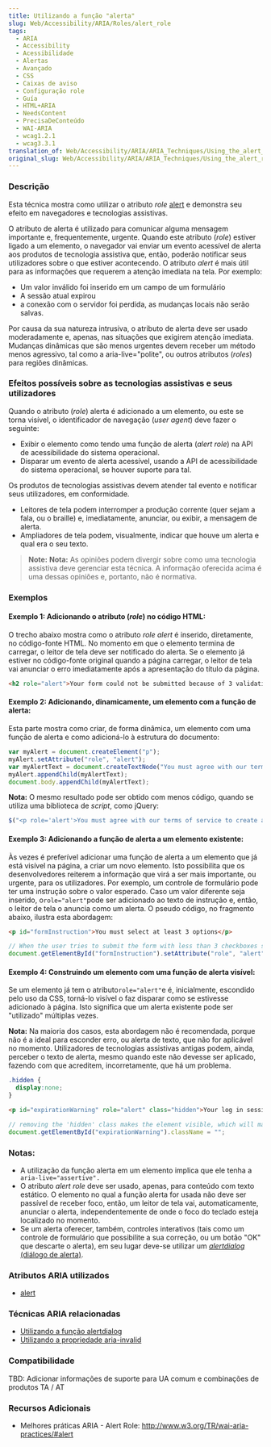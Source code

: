 ```yaml
---
title: Utilizando a função "alerta"
slug: Web/Accessibility/ARIA/Roles/alert_role
tags:
  - ARIA
  - Accessibility
  - Acessibilidade
  - Alertas
  - Avançado
  - CSS
  - Caixas de aviso
  - Configuração role
  - Guía
  - HTML+ARIA
  - NeedsContent
  - PrecisaDeConteúdo
  - WAI-ARIA
  - wcag1.2.1
  - wcag3.3.1
translation_of: Web/Accessibility/ARIA/ARIA_Techniques/Using_the_alert_role
original_slug: Web/Accessibility/ARIA/ARIA_Techniques/Using_the_alert_role
---
```

### Descrição

Esta técnica mostra como utilizar o atributo _role_ [alert](http://www.w3.org/TR/wai-aria/roles#alert) e demonstra seu efeito em navegadores e tecnologias assistivas.

O atributo de alerta é utilizado para comunicar alguma mensagem importante e, frequentemente, urgente. Quando este atributo (_role_) estiver ligado a um elemento, o navegador vai enviar um evento acessível de alerta aos produtos de tecnologia assistiva que, então, poderão notificar seus utilizadores sobre o que estiver acontecendo. O atributo _alert_ é mais útil para as informações que requerem a atenção imediata na tela. Por exemplo:

- Um valor inválido foi inserido em um campo de um formulário
- A sessão atual expirou
- a conexão com o servidor foi perdida, as mudanças locais não serão salvas.

Por causa da sua natureza intrusiva, o atributo de alerta deve ser usado moderadamente e, apenas, nas situações que exigirem atenção imediata. Mudanças dinâmicas que são menos urgentes devem receber um método menos agressivo, tal como a aria-live="polite", ou outros atributos (_roles_) para regiões dinâmicas.

### Efeitos possíveis sobre as tecnologias assistivas e seus utilizadores

Quando o atributo (_role_) alerta é adicionado a um elemento, ou este se torna visível, o identificador de navegação (_user agent_) deve fazer o seguinte:

- Exibir o elemento como tendo uma função de alerta (_alert role_) na API de acessibilidade do sistema operacional.
- Disparar um evento de alerta acessível, usando a API de acessibilidade do sistema operacional, se houver suporte para tal.

Os produtos de tecnologias assistivas devem atender tal evento e notificar seus utilizadores, em conformidade.

- Leitores de tela podem interromper a produção corrente (quer sejam a fala, ou o braille) e, imediatamente, anunciar, ou exibir, a mensagem de alerta.
- Ampliadores de tela podem, visualmente, indicar que houve um alerta e qual era o seu texto.

> **Note:** **Nota:** As opiniões podem divergir sobre como uma tecnologia assistiva deve gerenciar esta técnica. A informação oferecida acima é uma dessas opiniões e, portanto, não é normativa.

### Exemplos

#### Exemplo 1: Adicionando o atributo (_role_) no código HTML:

O trecho abaixo mostra como o atributo _role alert_ é inserido, diretamente, no código-fonte HTML. No momento em que o elemento termina de carregar, o leitor de tela deve ser notificado do alerta. Se o elemento já estiver no código-fonte original quando a página carregar, o leitor de tela vai anunciar o erro imediatamente após a apresentação do título da página.

```html
<h2 role="alert">Your form could not be submitted because of 3 validation errors.(Seu formulário não pode ser submetido devido a 3 erros de validação)</h2>
```

#### Exemplo 2: Adicionando, dinamicamente, um elemento com a função de alerta:

Esta parte mostra como criar, de forma dinâmica, um elemento com uma função de alerta e como adicioná-lo à estrutura do documento:

```js
var myAlert = document.createElement("p");
myAlert.setAttribute("role", "alert");
var myAlertText = document.createTextNode("You must agree with our terms of service to create an account.(Você deve concordar com os nossos termos de serviço, a fim de criar uma conta)");
myAlert.appendChild(myAlertText);
document.body.appendChild(myAlertText);
```

**Nota:** O mesmo resultado pode ser obtido com menos código, quando se utiliza uma biblioteca de _script_, como jQuery:

```js
$("<p role='alert'>You must agree with our terms of service to create an account.(Você deve concordar com os nossos termos de serviço para criar uma conta)</p>").appendTo(document.body);
```

#### Exemplo 3: Adicionando a função de alerta a um elemento existente:

Às vezes é preferível adicionar uma função de alerta a um elemento que já está visível na página, a criar um novo elemento. Isto possibilita que os desenvolvedores reiterem a informação que virá a ser mais importante, ou urgente, para os utilizadores. Por exemplo, um controle de formulário pode ter uma instrução sobre o valor esperado. Caso um valor diferente seja inserido, o` role="alert" `pode ser adicionado ao texto de instrução e, então, o leitor de tela o anuncia como um alerta. O pseudo código, no fragmento abaixo, ilustra esta abordagem:

```html
<p id="formInstruction">You must select at least 3 options</p>
```

```js
// When the user tries to submit the form with less than 3 checkboxes selected (Quando houver a tentativa de submissão do formulário com menos de 3 caixas de seleção marcadas):
document.getElementById("formInstruction").setAttribute("role", "alert");
```

#### Exemplo 4: Construindo um elemento com uma função de alerta visível:

Se um elemento já tem o atributo` role="alert" `e é, inicialmente, escondido pelo uso da CSS, torná-lo visível o faz disparar como se estivesse adicionado à página. Isto significa que um alerta existente pode ser "utilizado" múltiplas vezes.

**Nota:** Na maioria dos casos, esta abordagem não é recomendada, porque não é a ideal para esconder erro, ou alerta de texto, que não for aplicável no momento. Utilizadores de tecnologias assistivas antigas podem, ainda, perceber o texto de alerta, mesmo quando este não devesse ser aplicado, fazendo com que acreditem, incorretamente, que há um problema.

```css
.hidden {
  display:none;
}
```

```html
<p id="expirationWarning" role="alert" class="hidden">Your log in session will expire in 2 minutes(A sua sessão vai expirar em 2 minutos)</p>
```

```js
// removing the 'hidden' class makes the element visible, which will make the screen reader announce the alert:(Remover a classe "hidden" faz o leitor de tela anunciar o alerta)
document.getElementById("expirationWarning").className = "";
```

### Notas:

- A utilização da função alerta em um elemento implica que ele tenha a` aria-live="assertive".`
- O atributo _alert role_ deve ser usado, apenas, para conteúdo com texto estático. O elemento no qual a função alerta for usada não deve ser passível de receber foco, então, um leitor de tela vai, automaticamente, anunciar o alerta, independentemente de onde o foco do teclado esteja localizado no momento.
- Se um alerta oferecer, também, controles interativos (tais como um controle de formulário que possibilite a sua correção, ou um botão "OK" que descarte o alerta), em seu lugar deve-se utilizar um [_alertdialog_ (diálogo de alerta)](/en/Accessibility/ARIA/ARIA_Techniques/Using_the_alertdialog_role "Using the alert role").

### Atributos ARIA utilizados

- [alert](http://www.w3.org/TR/wai-aria/roles#alert)

### Técnicas ARIA relacionadas

- [Utilizando a função alertdialog](/en/Accessibility/ARIA/ARIA_Techniques/Using_the_alertdialog_role "en/ARIA/ARIA_Techniques/Using_the_alertdialog_role")
- [Utilizando a propriedade aria-invalid](/en/Accessibility/ARIA/ARIA_Techniques/Using_the_aria-invalid_property "Using the aria-invalid property")

### Compatibilidade

TBD: Adicionar informações de suporte para UA comum e combinações de produtos TA / AT

### Recursos Adicionais

- Melhores práticas ARIA - Alert Role: <http://www.w3.org/TR/wai-aria-practices/#alert>
